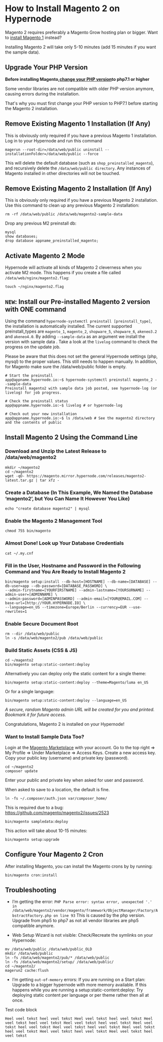 <!-- source: https://support.hypernode.com/en/ecommerce/magento-2/how-to-install-magento-2-on-hypernode/ -->
# How to Install Magento 2 on Hypernode

Magento 2 requires preferably a Magento Grow hosting plan or bigger. Want to [install Magento 1](https://support.hypernode.com/knowledgebase/installing-magento-on-hypernode/) instead?

Installing Magento 2 will take only 5-10 minutes (add 15 minutes if you want the sample data).


Upgrade Your PHP Version
------------------------

**Before installing Magento,**[**change your PHP version**](https://support.hypernode.com/knowledgebase/php-versions-magento-shop-hypernode/#How_to_change_a_PHP_version_on_Hypernode)**to php7.1 or higher**

Some vendor libraries are not compatible with older PHP version anymore, causing errors during the installation.

That's why you must first change your PHP version to PHP7.1 before starting the Magento 2 installation.

Remove Existing Magento 1 Installation (If Any)
-----------------------------------------------

This is obviously only required if you have a previous Magento 1 installation. Log in to your Hypernode and run this command

```
magerun --root-dir=/data/web/public uninstall --installationFolder=/data/web/public --force
```
This will delete the default database (such as `shop_preinstalled_magento`), and recursively delete the `/data/web/public directory`. Any instances of Magento installed in other directories will not be touched.

Remove Existing Magento 2 Installation (If Any)
-----------------------------------------------

This is obviously only required if you have a previous Magento 2 installation. Use this command to clean up any previous Magento 2 installation:

```
rm -rf /data/web/public /data/web/magento2-sample-data
```
Drop any previous M2 preinstall db:

```
mysql
show databases;
drop database appname_preinstalled_magento;
```
Activate Magento 2 Mode
-----------------------

Hypernode will activate all kinds of Magento 2 cleverness when you activate M2 mode. This happens if you create a file called `/data/web/nginx/magento2.flag`:

```
touch ~/nginx/magento2.flag
```
`NEW`: Install our Pre-installed Magento 2 version with ONE command
-------------------------------------------------------------------

Using the command `hypernode-systemctl preinstall [preinstall_type]`, the installation is automatically installed. The current supported preinstall_types are `magento_1`, `magento_2`, `shopware_5`, `shopware_6`, `akeneo3.2` and `akeneo4.0`. By adding `--sample-data` as an argument we install the version with sample data . Take a look at the `livelog` command to check the progress on the update job.

Please be aware that this does not set the general Hypernode settings (php, mysql) to the proper values. This still needs to happen manually. In addition, for Magento make sure the /data/web/public folder is empty.

```
# Start the preinstall
app@appname.hypernode.io:~$ hypernode-systemctl preinstall magento_2 --sample-data
Preinstall magento2 with sample data job posted, see hypernode-log (or livelog) for job progress.

# Check the preinstall status
app@appname.hypernode.io:~$ livelog # or hypernode-log

# Check out your new installation
app@appname.hypernode.io:~$ ls /data/web # See the magento2 directory and the contents of public
```
Install Magento 2 Using the Command Line
----------------------------------------

### Download and Unzip the Latest Release to /data/web/magento2

```
mkdir ~/magento2
cd ~/magento2
wget -qO- https://magento.mirror.hypernode.com/releases/magento2-latest.tar.gz | tar xfz -
```
### Create a Database (In This Example, We Named the Database ‘magento2’, but You Can Name It However You Like)

```
echo "create database magento2" | mysql
```
### Enable the Magento 2 Management Tool

```
chmod 755 bin/magento
```
### Almost Done! Look up Your Database Credentials

```
cat ~/.my.cnf
```
### Fill in the User, Hostname and Password in the Following Command and You Are Ready to Install Magento 2

```
bin/magento setup:install --db-host=[HOSTNAME] --db-name=[DATABASE] --db-user=app --db-password=[DATABASE_PASSWORD] \
--admin-firstname=[YOURFIRSTNAME] --admin-lastname=[YOURSURNAME] --admin-user=[ADMINNAME] \
--admin-password=[ADMINPASSWORD] --admin-email=[YOUR@EMAIL.COM] --base-url=[http://YOUR.HYPERNODE.IO] \
--language=en_US --timezone=Europe/Berlin --currency=EUR --use-rewrites=1
```

### Enable Secure Document Root

```
rm --dir /data/web/public
ln -s /data/web/magento2/pub /data/web/public
```
### Build Static Assets (CSS & JS)

```
cd ~/magento2
bin/magento setup:static-content:deploy
```
Alternatively you can deploy only the static content for a single theme:

```
bin/magento setup:static-content:deploy --theme=Magento/luma en_US
```
Or for a single language:

```
bin/magento setup:static-content:deploy --language=en_US
```
*A secure, random Magento admin URL will be created for you and printed. Bookmark it for future access.*

Congratulations, Magento 2 is installed on your Hypernode!

### Want to Install Sample Data Too?

Login at the [Magento Marketplace](https://marketplace.magento.com/customer/account/) with your account. Go to the top right => My Profile => Under Marketplace => Access Keys. Create a new access key. Copy your public key (username) and private key (password).

```
cd ~/magento2
composer update
```
Enter your public and private key when asked for user and password.

When asked to save to a location, the default is fine.

```
ln -fs ~/.composer/auth.json var/composer_home/
```
This is required due to a bug: <https://github.com/magento/magento2/issues/2523> 

```
bin/magento sampledata:deploy
```
This action will take about 10-15 minutes:

```
bin/magento setup:upgrade
```
Configure Your Magento 2 Cron
-----------------------------

After installing Magento, you can install the Magento crons by by running:

```
bin/magento cron:install
```
Troubleshooting
---------------

* I’m getting the error:
`PHP Parse error: syntax error, unexpected '.' in /data/web/magento2/vendor/magento/framework/ObjectManager/Factory/AbstractFactory.php on line 93`
This is caused by the php version. Upgrade from php5 to php7 as not all vendor libraries are php5 compatible anymore.
>
* Web Setup Wizard is not visible:
Check/Recreate the symlinks on your Hypernode:
```
mv /data/web/public /data/web/public_OLD
mkdir /data/web/public
ln -fs /data/web/magento2/pub/* /data/web/public
ln -fs /data/web/magento2/setup/ /data/web/public/
cd ~/magento2/
magerun2 cache:flush
```
* I’m getting `out-of-memory` errors:
If you are running on a Start plan: Upgrade to a bigger hypernode with more memory available.
If this happens while you are running a setup:static-content:deploy: Try deploying static content per language or per theme rather then all at once.

Test code block

```
Heel veel tekst heel veel tekst Heel veel tekst heel veel tekst Heel veel tekst heel veel tekst Heel veel tekst heel veel tekst Heel veel tekst heel veel tekst Heel veel tekst heel veel tekst Heel veel tekst heel veel tekst Heel veel tekst heel veel tekst Heel veel tekst heel veel tekst
```
